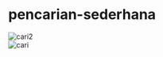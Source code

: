 # pencarian-sederhana
![cari2](https://cloud.githubusercontent.com/assets/22131898/22536566/55f4bba2-e935-11e6-8e92-bee3addca7a3.PNG) <br>
![cari](https://cloud.githubusercontent.com/assets/22131898/22536567/55f60bce-e935-11e6-9ccc-7c8e322e5723.PNG)
